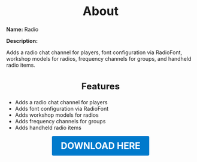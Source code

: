 <h1 style="text-align:center; font-size:2rem; font-weight:bold;">About</h1>

**Name:**
Radio

**Description:**

Adds a radio chat channel for players, font configuration via RadioFont, workshop models for radios, frequency channels for groups, and handheld radio items.

<h2 style="text-align:center; font-size:1.5rem; font-weight:bold;">Features</h2>

- Adds a radio chat channel for players
- Adds font configuration via RadioFont
- Adds workshop models for radios
- Adds frequency channels for groups
- Adds handheld radio items

<p align="center"><a href="https://github.com/LiliaFramework/Modules/raw/refs/heads/gh-pages/radio.zip" style="display:inline-block;padding:12px 24px;font-size:1.5rem;font-weight:bold;text-decoration:none;color:#fff;background-color:var(--md-primary-fg-color,#007acc);border-radius:4px;">DOWNLOAD HERE</a></p>
